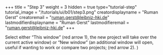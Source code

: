 +++
title = "Step 3"
weight = 3
hidden = true
type="tutorial-step"
tutorial_image = "/tutorials/ui/b01/step3.png"
creatordisplayname = "Ruman Gerst"
creatoremail = "ruman.gerst@leibniz-hki.de"
lastmodifierdisplayname = "Ruman Gerst"
lastmodifieremail = "ruman.gerst@leibniz-hki.de"
+++

Select either “This window” (red arrow 1), the new project will take over the current active window) or “New window” (an additional window will open, useful if wanting to work or compare two projects; (red arrow 2). )